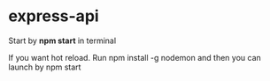 # express-api

Start by <b>npm start</b> in terminal

If you want hot reload. Run npm install -g nodemon and then you can launch by npm start

